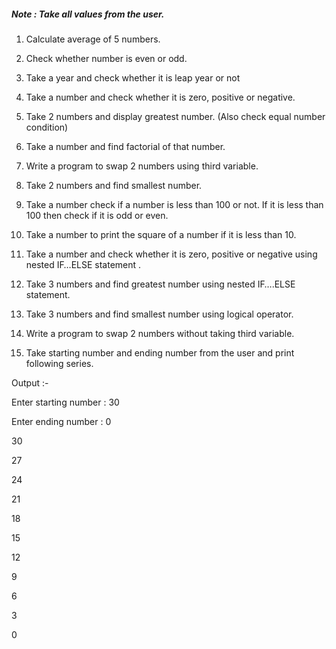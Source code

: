 ##### Note : Take all values from the user. 

1. Calculate average of 5 numbers. 

2. Check whether number is even or odd. 

3. Take a year and check whether it is leap year or not 

4. Take a number and check whether it is zero, positive or negative. 

5. Take 2 numbers and display greatest number. (Also check equal number condition) 

6. Take a number and find factorial of that number. 

7. Write a program to swap 2 numbers using third variable. 

8. Take 2 numbers and find smallest number. 

9. Take a number check if a number is less than 100 or not. If it is less than 100 then check if it is odd or even. 

10. Take a number to print the square of a number if it is less than 10. 

11. Take a number and check whether it is zero, positive or negative using nested IF…ELSE statement . 

12. Take 3 numbers and find greatest number using nested IF….ELSE statement. 

13. Take 3 numbers and find smallest number using logical operator. 

14. Write a program to swap 2 numbers without taking third variable. 

15. Take starting number and ending number from the user and print following series. 

Output :- 

Enter starting number : 30 

Enter ending number : 0 

 30 

 27 

 24 

 21 

 18 

 15 

 12 

 9 

 6 

 3 

 0 
 
